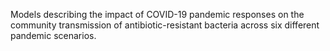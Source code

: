 Models describing the impact of COVID-19 pandemic responses on the community transmission of antibiotic-resistant bacteria across six different pandemic scenarios.
